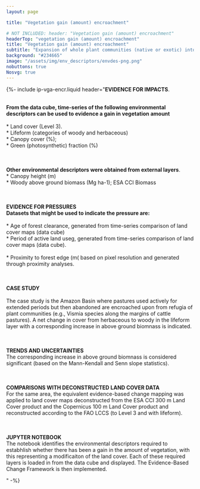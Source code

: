 ```yaml
---
layout: page

title: "Vegetation gain (amount) encroachment"

# NOT INCLUDED: header: "Vegetation gain (amount) encroachment"
headerTop: "vegetation gain (amount) encroachment"
title: "Vegetation gain (amount) encroachment"
subtitle: "Expansion of whole plant communities (native or exotic) into an area as a consequence of an increase in woody plant density or extent so that the natural equilibrium of woody plant layer (trees and shrubs) and herbaceous (grass and forb) layer densities is shifted towards woody species. "
background: "#234665"
image: "/assets/img/env_descriptors/envdes-png.png"
nobuttons: true
Nosvg: true
---
```


{%-
include ip-vga-encr.liquid
header="<strong>EVIDENCE FOR IMPACTS</strong>.

<br/><strong>From the data cube, time-series of the following environmental descriptors can be used to evidence a gain in vegetation amount </strong>
<br><br/>*    Land cover (Level 3).
<br/>*    Lifeform (categories of woody and herbaceous)
<br/>*    Canopy cover (%); 
<br/>*    Green (photosynthetic) fraction (%)

<br/><br/><strong>Other environmental descriptors were obtained from external layers</strong>.
<br/>*    Canopy height (m)
<br/>*    Woody above ground biomass (Mg ha-1); ESA CCI Biomass

<br><br><strong>EVIDENCE FOR PRESSURES</strong>
<br> <strong>Datasets that might be used to indicate the pressure are:</strong>
<br><br/>* Age of forest clearance, generated from time-series comparison of land cover maps (data cube)
<br/>* Period of active land useg, generated from time-series comparison of land cover maps (data cube).  
<br/>* Proximity to forest edge (m( based on pixel resolution and generated through proximity analyses.

<br><br><strong>CASE STUDY</strong>
<br><br>The case study is the Amazon Basin where pastures used actively for extended periods but then abandoned are encroached upon from refugia of plant communities (e.g., Vismia species along the margins of cattle pastures).  A net change in cover from herbaceous to woody in the lifeform layer with a corresponding increase in above ground biomnass is indicated.

<br><br><strong>TRENDS AND UNCERTAINTIES</strong>
<br>The corresponding increase in above ground biomnass is considered significant (based on the Mann-Kendall and Senn slope statistics).

<br><br><strong>COMPARISONS WITH DECONSTRUCTED LAND COVER DATA </strong>
<br>For the same area, the equivalent evidence-based change mapping was applied to land cover maps deconstructed from the ESA CCI 300 m Land Cover product and the Copernicus 100 m Land Cover product and reconstructed according to the FAO LCCS (to Level 3 and with lifeform). 

<br><br><strong>JUPYTER NOTEBOOK</strong>
<br>The notebook identifies the environmental descriptors required to estabhlish whether there has been a gain in the amount of vegetation, with this representing a modificaiton of the land cover.  Each of these required layers is loaded in from the data cube and displayed.  The Evidence-Based Change Framework is then implemented.

"
-%}
